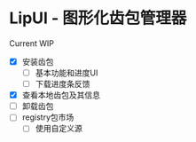 # LipUI - 图形化齿包管理器
Current WIP

- [x] 安装齿包
  - [ ] 基本功能和进度UI
  - [ ] 下载进度条反馈
- [x] 查看本地齿包及其信息
- [ ] 卸载齿包
- [ ] registry包市场
  - [ ] 使用自定义源